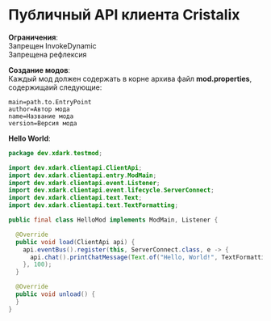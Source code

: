 # Публичный API клиента Cristalix
**Ограничения**:  
Запрещен InvokeDynamic  
Запрещена рефлексия  

**Создание модов**:  
Каждый мод должен содержать в корне архива файл **mod.properties**,  
содержищаий следующие:
```Properties
main=path.to.EntryPoint
author=Автор мода
name=Название мода
version=Версия мода
```

**Hello World**:
```Java
package dev.xdark.testmod;

import dev.xdark.clientapi.ClientApi;
import dev.xdark.clientapi.entry.ModMain;
import dev.xdark.clientapi.event.Listener;
import dev.xdark.clientapi.event.lifecycle.ServerConnect;
import dev.xdark.clientapi.text.Text;
import dev.xdark.clientapi.text.TextFormatting;

public final class HelloMod implements ModMain, Listener {

  @Override
  public void load(ClientApi api) {
    api.eventBus().register(this, ServerConnect.class, e -> {
      api.chat().printChatMessage(Text.of("Hello, World!", TextFormatting.GOLD));
    }, 100);
  }

  @Override
  public void unload() {
  }
}

```